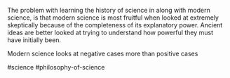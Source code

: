 The problem with learning the history of science in along with modern science, is that modern science is most fruitful when looked at extremely skeptically because of the completeness of its explanatory power. Ancient ideas are better looked at trying to understand how powerful they must have initially been.

Modern science looks at negative cases more than positive cases

#science #philosophy-of-science